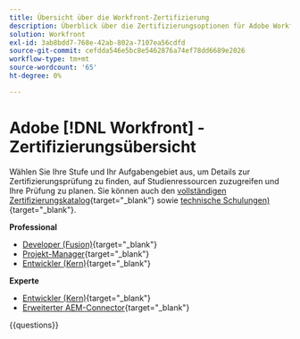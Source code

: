 ```yaml
---
title: Übersicht über die Workfront-Zertifizierung
description: Überblick über die Zertifizierungsoptionen für Adobe Workfront
solution: Workfront
exl-id: 3ab8bdd7-768e-42ab-802a-7107ea56cdfd
source-git-commit: cefdda546e5bc8e5462876a74ef78dd6689e2026
workflow-type: tm+mt
source-wordcount: '65'
ht-degree: 0%

---
```


# Adobe [!DNL Workfront] - Zertifizierungsübersicht

Wählen Sie Ihre Stufe und Ihr Aufgabengebiet aus, um Details zur Zertifizierungsprüfung zu finden, auf Studienressourcen zuzugreifen und Ihre Prüfung zu planen. Sie können auch den [vollständigen Zertifizierungskatalog](https://certification.adobe.com/certifications){target="_blank"} sowie [technische Schulungen) ](https://certification.adobe.com/courses/?/courses){target="_blank"}.

**Professional**

* [Developer (Fusion)](https://certification.adobe.com/certification/fusion-developer-professional){target="_blank"} <!--AD0-E902-->
* [Projekt-Manager](https://certification.adobe.com/certification/project-manager-professional){target="_blank"} <!--AD0-E903-->
* [Entwickler (Kern)](https://certification.adobe.com/certification/core-developer-professional){target="_blank"} <!--AD0-E908-->

**Experte**

* [Entwickler (Kern)](https://certification.adobe.com/certification/core-developer-expert){target="_blank"} <!--AD0-E907-->
* [Erweiterter AEM-Connector](https://certification.adobe.com/certification/experience-manager-enhanced-connector-expert){target="_blank"} <!--AD0-E906-->

{{questions}}

